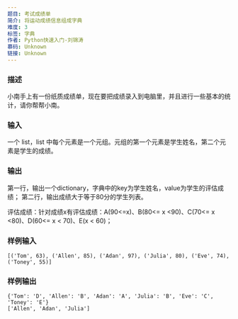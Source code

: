 ```yaml
---
题目: 考试成绩单
简介: 将运动成绩信息组成字典
难度: 3
标签: 字典
作者: Python快速入门-刘锦涛
慕码: Unknown
链接: Unknown
---
```


### 描述

小南手上有一份纸质成绩单，现在要把成绩录入到电脑里，并且进行一些基本的统计，请你帮帮小南。

### 输入

一个 list，list 中每个元素是一个元组。元组的第一个元素是学生姓名，第二个元素是学生的成绩。

### 输出

第一行，输出一个dictionary，字典中的key为学生姓名，value为学生的评估成绩；
第二行，输出成绩大于等于80分的学生列表。

评估成绩：针对成绩x有评估成绩：A(90<=x)、B(80<= x <90)、C(70<= x <80)、D(60<= x < 70)、E(x < 60)；

### 样例输入

```
[('Tom', 63), ('Allen', 85), ('Adan', 97), ('Julia', 80), ('Eve', 74), ('Toney', 55)]
```

### 样例输出

```
{'Tom': 'D', 'Allen': 'B', 'Adan': 'A', 'Julia': 'B', 'Eve': 'C', 'Toney': 'E'}
['Allen', 'Adan', 'Julia']
```